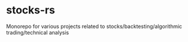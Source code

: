 # stocks-rs
Monorepo for various projects related to stocks/backtesting/algorithmic trading/technical analysis
